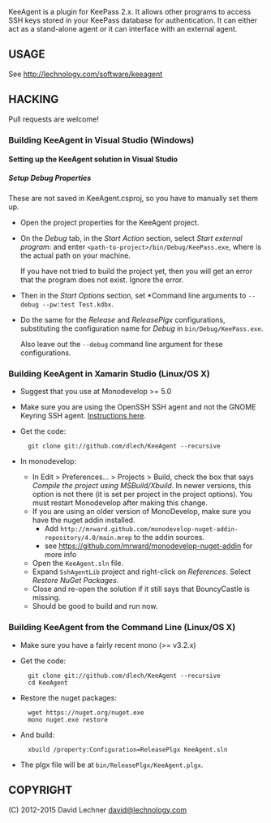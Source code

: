 KeeAgent is a plugin for KeePass 2.x. It allows other programs to access SSH
keys stored in your KeePass database for authentication. It can either act as a
stand-alone agent or it can interface with an external agent.


USAGE
-----
See http://lechnology.com/software/keeagent

HACKING
-------

Pull requests are welcome!

### Building KeeAgent in Visual Studio (Windows)

#### Setting up the KeeAgent solution in Visual Studio

##### Setup Debug Properties

These are not saved in KeeAgent.csproj, so you have to manually set them up.
* Open the project properties for the KeeAgent project.
* On the *Debug* tab, in the *Start Action* section, select *Start external program:* and enter `<path-to-project>/bin/Debug/KeePass.exe`, where *<path-to-project>* is the actual path on your machine.

   If you have not tried to build the project yet, then you will get an error that the program does not exist. Ignore the error.
* Then in the *Start Options* section, set *Command line arguments to `--debug --pw:test Test.kdbx`.
* Do the same for the *Release* and *ReleasePlgx* configurations, substituting the configuration name for *Debug* in `bin/Debug/KeePass.exe`.

    Also leave out the `--debug` command line argument for these configurations.

### Building KeeAgent in Xamarin Studio (Linux/OS X)

* Suggest that you use at Monodevelop >= 5.0
* Make sure you are using the OpenSSH SSH agent and not the GNOME Keyring SSH agent. [Instructions here](http://lechnology.com/software/keeagent/installation/#disable-ssh-component-of-gnome-keyring).

* Get the code:

        git clone git://github.com/dlech/KeeAgent --recursive

* In monodevelop:
    * In Edit > Preferences... > Projects > Build, check the box that says *Compile the project using MSBuild/Xbuild*. In newer versions, this option is not there (it is set per project in the project options). You must restart Monodevelop after making this change.
    * If you are using an older version of MonoDevelop, make sure you have the nuget addin installed.
        * Add `http://mrward.github.com/monodevelop-nuget-addin-repository/4.0/main.mrep` to the addin sources.
        * see https://github.com/mrward/monodevelop-nuget-addin for more info
    * Open the `KeeAgent.sln` file.
    * Expand `SshAgentLib` project and right-click on *References*. Select *Restore NuGet Packages*.
    * Close and re-open the solution if it still says that BouncyCastle is missing.
    * Should be good to build and run now.

### Building KeeAgent from the Command Line (Linux/OS X)

* Make sure you have a fairly recent mono (>= v3.2.x)

* Get the code:

        git clone git://github.com/dlech/KeeAgent --recursive
        cd KeeAgent

* Restore the nuget packages:

        wget https://nuget.org/nuget.exe
        mono nuget.exe restore

* And build:

        xbuild /property:Configuration=ReleasePlgx KeeAgent.sln

* The plgx file will be at `bin/ReleasePlgx/KeeAgent.plgx`.

COPYRIGHT
---------
(C) 2012-2015 David Lechner <david@lechnology.com>
